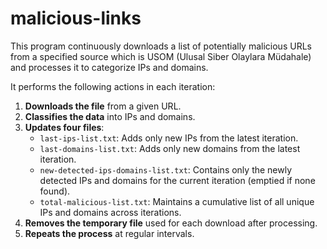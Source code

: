# malicious-links
This program continuously downloads a list of potentially malicious URLs from a specified source which is USOM (Ulusal Siber Olaylara Müdahale) and processes it to categorize IPs and domains. 


It performs the following actions in each iteration:

1. **Downloads the file** from a given URL.
2. **Classifies the data** into IPs and domains.
3. **Updates four files**:
   - `last-ips-list.txt`: Adds only new IPs from the latest iteration.
   - `last-domains-list.txt`: Adds only new domains from the latest iteration.
   - `new-detected-ips-domains-list.txt`: Contains only the newly detected IPs and domains for the current iteration (emptied if none found).
   - `total-malicious-list.txt`: Maintains a cumulative list of all unique IPs and domains across iterations.
4. **Removes the temporary file** used for each download after processing.
5. **Repeats the process** at regular intervals.
